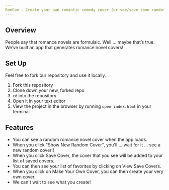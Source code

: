 ```yaml
---
RomCom - Create your own romantic comedy cover (or see/save some random covers!)
---
```


## Overview

People say that romance novels are formulaic. Well … maybe that’s true. We’ve built an app that generates romance novel covers!

## Set Up

Feel free to fork our repository and use it locally. 

1. Fork this repository
2. Clone down your new, forked repo
3. `cd` into the repository
4. Open it in your text editor
5. View the project in the browser by running `open index.html` in your terminal

## Features

* You can see a random romance novel cover when the app loads.
* When you click "Show New Random Cover", you'll ... wait for it ... see a new random cover!! 
* When you click Save Cover, the cover that you see will be added to your list of saved covers.
* You can then see your list of favorites by clicking on View Save Covers.
* When you click on Make Your Own Cover, you can then create your very own cover. 
* We can't wait to see what you create!
